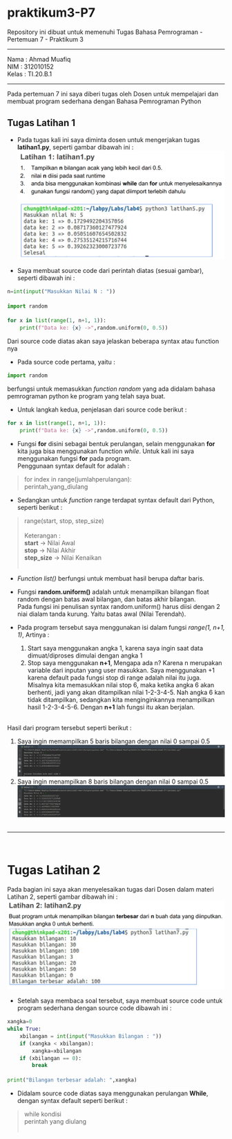 # praktikum3-P7

Repository ini dibuat untuk memenuhi Tugas Bahasa Pemrograman - Pertemuan 7 - Praktikum 3
<hr>

Nama  : Ahmad Muafiq<br>
NIM   : 312010152<br>
Kelas : TI.20.B.1<br>
<hr>
Pada pertemuan 7 ini saya diberi tugas oleh Dosen untuk mempelajari dan membuat program sederhana dengan Bahasa Pemrograman Python<br>


## Tugas Latihan 1

* Pada tugas kali ini saya diminta dosen untuk mengerjakan tugas **latihan1.py**, seperti gambar dibawah ini :<br>
![Soal Latihan 1](picture/latihan1.PNG)<br>

* Saya membuat source code dari perintah diatas (sesuai gambar), seperti dibawah ini :<br>
``` python
n=int(input("Masukkan Nilai N : "))

import random

for x in list(range(1, n+1, 1)):
    print(f"Data ke: {x} ->",random.uniform(0, 0.5))
``` 

Dari source code diatas akan saya jelaskan beberapa syntax atau function nya<br>
* Pada source code pertama, yaitu :<br>
``` python
import random
```
berfungsi untuk memasukkan *function random* yang ada didalam bahasa pemrograman python ke program yang telah saya buat.

* Untuk langkah kedua, penjelasan dari source code berikut :<br>
``` python
for x in list(range(1, n+1, 1)):
    print(f"Data ke: {x} ->",random.uniform(0, 0.5))
``` 

* Fungsi **for** disini sebagai bentuk perulangan, selain menggunakan **for** kita juga bisa menggunakan function *while*. Untuk kali ini saya menggunakan fungsi **for** pada program.<br>
Penggunaan syntax default for adalah :<br>
> for index in range(jumlahperulangan): <br>
>     perintah_yang_diulang

* Sedangkan untuk *function* range terdapat syntax default dari Python, seperti berikut :<br>
> range(start, stop, step_size)<br><br>
> Keterangan : <br>
> **start** -> Nilai Awal<br>
> **stop** -> Nilai Akhir<br>
> **step_size** -> Nilai Kenaikan<br><br>

* *Function list()* berfungsi untuk membuat hasil berupa daftar baris.<br>

* Fungsi **random.uniform()** adalah untuk menampilkan bilangan float random dengan batas awal bilangan, dan batas akhir bilangan.<br>
Pada fungsi ini penulisan syntax random.uniform() harus diisi dengan 2 niai dialam tanda kurung. Yaitu batas awal (Nilai Terendah). <br>

* Pada program tersebut saya menggunakan isi dalam fungsi *range(1, n+1, 1)*, Artinya : <br>
    1. Start saya menggunakan angka 1, karena saya ingin saat data dimuat/diproses dimulai dengan angka 1<br>
    2. Stop saya menggunakan **n+1**, Mengapa ada n? Karena n merupakan variable dari inputan yang user masukkan. Saya menggunakan +1 karena default pada fungsi stop di range adalah nilai itu juga. Misalnya kita memasukkan nilai stop 6, maka ketika angka 6 akan berhenti, jadi yang akan ditampilkan nilai 1-2-3-4-5. Nah angka 6 kan tidak ditampilkan, sedangkan kita menginginkannya menampilkan hasil 1-2-3-4-5-6. Dengan **n+1** lah fungsi itu akan berjalan.
    <br>
Hasil dari program tersebut seperti berikut :<br>
1. Saya ingin memampilkan 5 baris bilangan dengan nilai 0 sampai 0.5<br>
    ![Gambar Latihan 1](picture/n=5.PNG)<br>
2. Saya ingin menampilkan 8 baris bilangan dengan nilai 0 sampai 0.5<br>
    ![Soal 8 Bilangan](picture/n=8.PNG)
<br><br>
<hr><br>

# Tugas Latihan 2

Pada bagian ini saya akan menyelesaikan tugas dari Dosen dalam materi Latihan 2, seperti gambar dibawah ini :<br>
![Soal Latihan 2](picture/latihan2.PNG)<br>

* Setelah saya membaca soal tersebut, saya membuat source code untuk program sederhana dengan source code dibawah ini :<br>

``` python
xangka=0
while True:
    xbilangan = int(input("Masukkan Bilangan : "))
    if (xangka < xbilangan):
        xangka=xbilangan
    if (xbilangan == 0):
        break

print("Bilangan terbesar adalah: ",xangka)
```

* Didalam source code diatas saya menggunakan perulangan **While**, dengan syntax default seperti berikut :<br>
>  while kondisi<br>
>  perintah yang diulang<br><br>
 

